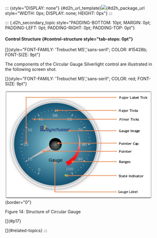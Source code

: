 ::: {style="DISPLAY: none"}
[](ms-xhelp:///?Id=d2h_url_template){#d2h_url_template}![](!package_url!){#d2h_package_url style="WIDTH: 0px; DISPLAY: none; HEIGHT: 0px"}
:::

::: {.d2h_secondary_topic style="PADDING-BOTTOM: 10pt; MARGIN: 0pt; PADDING-LEFT: 0pt; PADDING-RIGHT: 0pt; PADDING-TOP: 0pt"}
#### Control Structure {#control-structure style="tab-stops: 0pt"}

[]{style="FONT-FAMILY: 'Trebuchet MS','sans-serif'; COLOR: #15428b; FONT-SIZE: 9pt"} 

The components of the Circular Gauge Silverlight control are illustrated in the following screen shot.

[]{style="FONT-FAMILY: 'Trebuchet MS','sans-serif'; COLOR: red; FONT-SIZE: 9pt"} 

![](ImagesExt/image60_21.jpg){border="0"}

Figure 14: Structure of Circular Gauge

[]{#p17} 

[]{#related-topics}
:::

